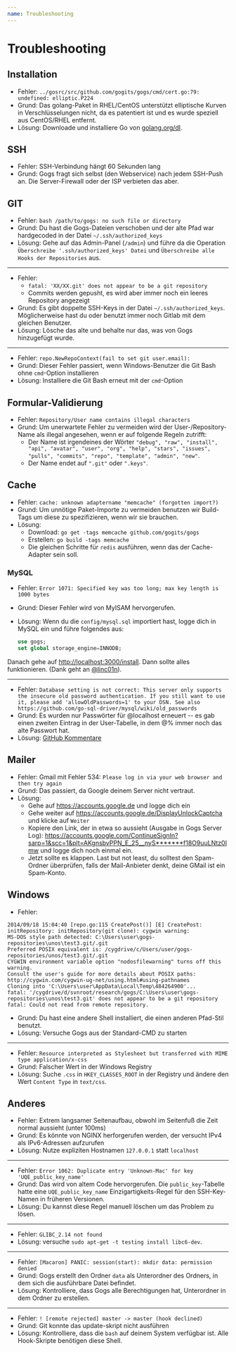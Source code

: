 ```yaml
---
name: Troubleshooting
---
```


# Troubleshooting

## Installation

- Fehler: `../gosrc/src/github.com/gogits/gogs/cmd/cert.go:79: undefined: elliptic.P224`
- Grund: Das golang-Paket in RHEL/CentOS unterstützt elliptische Kurven in Verschlüsselungen nicht, da es patentiert ist und es wurde speziell aus CentOS/RHEL entfernt.
- Lösung: Downloade und installiere Go von [golang.org/dl](http://golang.org/dl).

## SSH

- Fehler: SSH-Verbindung hängt 60 Sekunden lang
- Grund: Gogs fragt sich selbst (den Webservice) nach jedem SSH-Push an. Die Server-Firewall oder der ISP verbieten das aber.

## GIT

- Fehler: `bash /path/to/gogs: no such file or directory`
- Grund: Du hast die Gogs-Dateien verschoben und der alte Pfad war hardgecoded in der Datei `~/.ssh/authorized_keys`
- Lösung: Gehe auf das Admin-Panel (`/admin`) und führe da die Operation `Überschreibe '.ssh/authorized_keys' Datei` und `Überschreibe alle Hooks der Repositories` aus.

-----

- Fehler:
	- `fatal: 'XX/XX.git' does not appear to be a git repository`
	- Commits werden gepusht, es wird aber immer noch ein leeres Repository angezeigt
- Grund: Es gibt doppelte SSH-Keys in der Datei `~/.ssh/authorized_keys`. Möglicherweise hast du oder benutzt immer noch Gitlab mit dem gleichen Benutzer.
- Lösung: Lösche das alte und behalte nur das, was von Gogs hinzugefügt wurde.

-----

- Fehler: `repo.NewRepoContext(fail to set git user.email):`
- Grund: Dieser Fehler passiert, wenn Windows-Benutzer die Git Bash ohne `cmd`-Option installieren
- Lösung: Installiere die Git Bash erneut mit der `cmd`-Option

## Formular-Validierung

- Fehler: `Repository/User name contains illegal characters`
- Grund: Um unerwartete Fehler zu vermeiden wird der User-/Repository-Name als illegal angesehen, wenn er auf folgende Regeln zutrifft:
	- Der Name ist irgendeines der Wörter `"debug", "raw", "install", "api", "avatar", "user", "org", "help", "stars", "issues", "pulls", "commits", "repo", "template", "admin", "new"`.
	- Der Name endet auf `".git"` oder `".keys"`.

## Cache

- Fehler: `cache: unknown adaptername "memcache" (forgotten import?)`
- Grund: Um unnötige Paket-Importe zu vermeiden benutzen wir Build-Tags um diese zu spezifizieren, wenn wir sie brauchen.
- Lösung:
	- Download: `go get -tags memcache github.com/gogits/gogs`
	- Erstellen: `go build -tags memcache`
	- Die gleichen Schritte für `redis` ausführen, wenn das der Cache-Adapter sein soll.

### MySQL

- Fehler: `Error 1071: Specified key was too long; max key length is 1000 bytes`
- Grund: Dieser Fehler wird von MyISAM hervorgerufen.
- Lösung: Wenn du die `config/mysql.sql` importiert hast, logge dich in MySQL ein und führe folgendes aus:

	```sql
	use gogs;
	set global storage_engine=INNODB;
	```

Danach gehe auf [http://localhost:3000/install](http://localhost:3000/install). Dann sollte alles funktionieren. (Dank geht an [@linc01n](https://github.com/linc01n)).

-----

- Fehler: `Database setting is not correct: This server only supports the insecure old password authentication. If you still want to use it, please add 'allowOldPasswords=1' to your DSN. See also https://github.com/go-sql-driver/mysql/wiki/old_passwords`
- Grund: Es wurden nur Passwörter für @localhost erneuert -- es gab einen zweiten Eintrag in der User-Tabelle, in dem @% immer noch das alte Passwort hat.
- Lösung: [GitHub Kommentare](https://github.com/gogits/gogs/issues/385#issuecomment-54357073) 

## Mailer

- Fehler: Gmail mit Fehler 534: `Please log in via your web browser and then try again`
- Grund: Das passiert, da Google deinem Server nicht vertraut.
- Lösung:
	- Gehe auf https://accounts.google.de und logge dich ein
	- Gehe weiter auf https://accounts.google.de/DisplayUnlockCaptcha und klicke auf `Weiter`
	- Kopiere den Link, der in etwa so aussieht (Ausgabe in Gogs Server Log): https://accounts.google.com/ContinueSignIn?sarp=1&scc=1&plt=AKgnsbvPPN_E_25__nyS*******f18O9uuLNtz0Imw und logge dich noch einmal ein.
	- Jetzt sollte es klappen. Last but not least, du solltest den Spam-Ordner überprüfen, falls der Mail-Anbieter denkt, deine GMail ist ein Spam-Konto.

## Windows

- Fehler:

```
2014/09/18 15:04:40 [repo.go:115 CreatePost()] [E] CreatePost: initRepository: initRepository(git clone): cygwin warning:
MS-DOS style path detected: C:\Users\user\gogs-repositories\unos\test3.git/.git
Preferred POSIX equivalent is: /cygdrive/c/Users/user/gogs-repositories/unos/test3.git/.git
CYGWIN environment variable option "nodosfilewarning" turns off this warning.
Consult the user's guide for more details about POSIX paths:
http://cygwin.com/cygwin-ug-net/using.html#using-pathnames
Cloning into 'C:\Users\user\AppData\Local\Temp\484264900'...
fatal: '/cygdrive/d/svnroot/research/gogs/C:\Users\user\gogs-repositories\unos\test3.git' does not appear to be a git repository
fatal: Could not read from remote repository.
```

- Grund: Du hast eine andere Shell installiert, die einen anderen Pfad-Stil benutzt.
- Lösung: Versuche Gogs aus der Standard-CMD zu starten

-----

- Fehler: `Resource interpreted as Stylesheet but transferred with MIME type application/x-css`
- Grund: Falscher Wert in der Windows Registry
- Lösung: Suche `.css` in `HKEY_CLASSES_ROOT` in der Registry und ändere den Wert `Content Type` in `text/css`.

## Anderes

- Fehler: Extrem langsamer Seitenaufbau, obwohl im Seitenfuß die Zeit normal aussieht (unter 100ms)
- Grund: Es könnte von NGINX herforgerufen werden, der versucht IPv4 als IPv6-Adressen aufzurufen
- Lösung: Nutze expliziten Hostnamen `127.0.0.1` statt `localhost`

-----

- Fehler: `Error 1062: Duplicate entry 'Unknown-Mac' for key 'UQE_public_key_name'`
- Grund: Das wird von altem Code hervorgerufen. Die `public_key`-Tabelle hatte eine `UQE_public_key_name` Einzigartigkeits-Regel für den SSH-Key-Namen in früheren Versionen.
- Lösung: Du kannst diese Regel manuell löschen um das Problem zu lösen.

-----

- Fehler: `GLIBC_2.14 not found`
- Lösung: versuche `sudo apt-get -t testing install libc6-dev`.

-----

- Fehler: `[Macaron] PANIC: session(start): mkdir data: permission denied`
- Grund: Gogs erstellt den Ordner `data` als Unterordner des Ordners, in dem sich die ausführbare Datei befindet.
- Lösung: Kontrolliere, dass Gogs alle Berechtigungen hat, Unterordner in dem Ordner zu erstellen.

-----

- Fehler: `! [remote rejected] master -> master (hook declined)`
- Grund: Git konnte das update-skript nicht ausführen
- Lösung: Kontrolliere, dass die `bash` auf deinem System verfügbar ist. Alle Hook-Skripte benötigen diese Shell.
